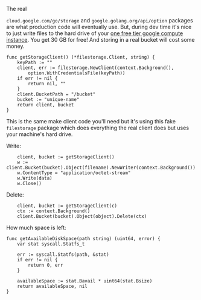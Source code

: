 
The real 

`cloud.google.com/go/storage` and `google.golang.org/api/option`
packages are what production code will eventually use. But, during dev time
it's nice to just write files to the hard drive of your
[one free tier google compute instance](https://many.pw/hosting).
You get 30 GB for free! And storing in a real bucket will cost some money.

```
func getStorageClient() (*filestorage.Client, string) {
	keyPath := ""
	client, err := filestorage.NewClient(context.Background(),
		option.WithCredentialsFile(keyPath))
	if err != nil {
		return nil, ""
	}
	client.BucketPath = "/bucket"
	bucket := "unique-name"
	return client, bucket
}
```

This is the same make client code you'll need but it's using this fake `filestorage`
package which does everything the real client does but uses your machine's hard drive.

Write:

```
	client, bucket := getStorageClient()
	w := client.Bucket(bucket).Object(filename).NewWriter(context.Background())
	w.ContentType = "application/octet-stream"
	w.Write(data)
	w.Close()
```

Delete:

```
	client, bucket := getStorageClient(c)
	ctx := context.Background()
	client.Bucket(bucket).Object(object).Delete(ctx)
```

How much space is left:

```
func getAvailableDiskSpace(path string) (uint64, error) {
	var stat syscall.Statfs_t

	err := syscall.Statfs(path, &stat)
	if err != nil {
		return 0, err
	}

	availableSpace := stat.Bavail * uint64(stat.Bsize)
	return availableSpace, nil
}
```
